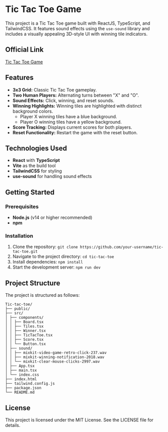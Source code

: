 # Tic Tac Toe Game

This project is a Tic Tac Toe game built with ReactJS, TypeScript, and TailwindCSS. It features sound effects using the `use-sound` library and includes a visually appealing 3D-style UI with winning tile indicators.

## Official Link

[Tic Tac Toe Game](https://tic-tac-toe-fun.vercel.app/)

## Features

- **3x3 Grid:** Classic Tic Tac Toe gameplay.
- **Two Human Players:** Alternating turns between "X" and "O".
- **Sound Effects:** Click, winning, and reset sounds.
- **Winning Highlights:** Winning tiles are highlighted with distinct background colors.
  - Player X winning tiles have a blue background.
  - Player O winning tiles have a yellow background.
- **Score Tracking:** Displays current scores for both players.
- **Reset Functionality:** Restart the game with the reset button.

## Technologies Used

- **React** with **TypeScript**
- **Vite** as the build tool
- **TailwindCSS** for styling
- **use-sound** for handling sound effects

## Getting Started

### Prerequisites

- **Node.js** (v14 or higher recommended)
- **npm**

### Installation

1. Clone the repository: `git clone https://github.com/your-username/tic-tac-toe.git`
2. Navigate to the project directory: `cd tic-tac-toe`
3. Install dependencies: `npm install`
4. Start the development server: `npm run dev`

## Project Structure

The project is structured as follows:
```
Tic-tac-toe/
├── public/
├── src/
│ ├── components/
│ │ ├── Board.tsx
│ │ ├── Tiles.tsx
│ │ ├── Winner.tsx
│ │ ├── TicTacToe.tsx
│ │ ├── Score.tsx
│ │ └── Button.tsx
│ ├── sound/
│ │ ├── mixkit-video-game-retro-click-237.wav
│ │ ├── mixkit-winning-notification-2018.wav
│ │ └── mixkit-clear-mouse-clicks-2997.wav
│ ├── App.tsx
│ ├── main.tsx
│ └── index.css
├── index.html
├── tailwind.config.js
├── package.json
└── README.md
```
## License

This project is licensed under the MIT License. See the LICENSE file for details.
